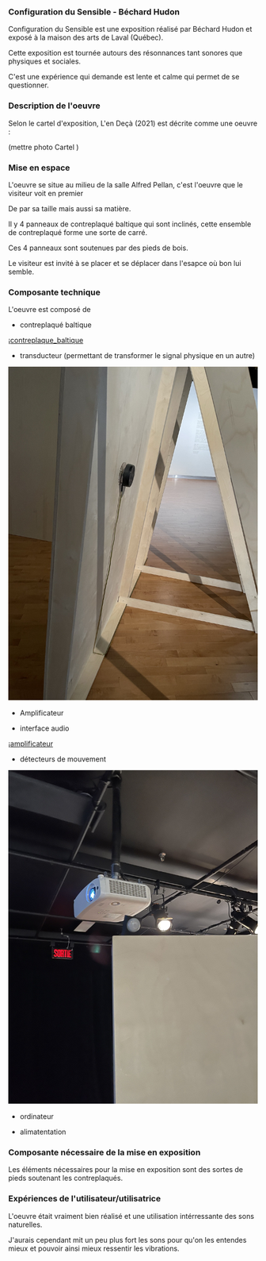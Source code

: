 ### Configuration du Sensible - Béchard Hudon

Configuration du Sensible est une exposition réalisé par Béchard Hudon et exposé à la maison des arts de Laval (Québec).

Cette exposition est tournée autours des résonnances tant sonores que physiques et sociales.

C'est une expérience qui demande est lente et calme qui permet de se questionner.

### Description de l'oeuvre 

Selon le cartel d'exposition, L'en Deçà (2021) est décrite comme une oeuvre : 

(mettre photo Cartel )


### Mise en espace 

L'oeuvre se situe au milieu de la salle Alfred Pellan, c'est l'oeuvre que le visiteur voit en premier

De par sa taille mais aussi sa matière. 

Il y 4 panneaux de contreplaqué baltique qui sont inclinés, cette ensemble de contreplaqué forme une sorte de carré.

Ces 4 panneaux sont soutenues par des pieds de bois. 

Le visiteur est invité à se placer et se déplacer dans l'esapce où bon lui semble. 

### Composante technique 

L'oeuvre est composé de 

* contreplaqué baltique

¡[contreplaque_baltique](media/photo_SAP_configuration_sensible/SAP_bois_ensemble.jpg)

* transducteur (permettant de transformer le signal physique en un autre)

![trasnducteur](media/photo_SAP_configuration_sensible/SAP_bois_transducteur.jpg)

* Amplificateur 

* interface audio 

¡[amplificateur](media/photo_SAP_configuration_sensible/SAP_rangement_electronique.jpg)

* détecteurs de mouvement 

![detecteur_mouvement](media/photo_SAP_configuration_sensible/SAP_detecteur_mouvement.jpg)

* ordinateur 

* alimatentation 

### Composante nécessaire de la mise en exposition

Les éléments nécessaires pour la mise en exposition sont des sortes de pieds soutenant les contreplaqués.

### Expériences de l'utilisateur/utilisatrice 

L'oeuvre était vraiment bien réalisé et une utilisation intérressante des sons naturelles.

J'aurais cependant mit un peu plus fort les sons pour qu'on les entendes mieux et pouvoir ainsi mieux ressentir les vibrations. 
 

